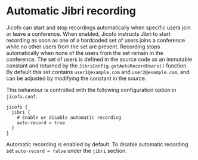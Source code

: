 # Automatic Jibri recording

Jicofo can start and stop recordings automatically when specific users join or
leave a conference. When enabled, Jicofo instructs Jibri to start recording as
soon as one of a hardcoded set of users joins a conference while no other users
from the set are present. Recording stops automatically when none of the users
from the set remain in the conference. The set of users is defined in the
source code as an immutable constant and returned by the
`JibriConfig.getAutoRecordUsers()` function. By default this set contains
`user1@example.com` and `user2@example.com`, and can be adjusted by modifying
the constant in the source.

This behaviour is controlled with the following configuration option in
`jicofo.conf`:

```
jicofo {
  jibri {
    # Enable or disable automatic recording
    auto-record = true
  }
}
```

Automatic recording is enabled by default. To disable automatic recording set
`auto-record = false` under the `jibri` section.
